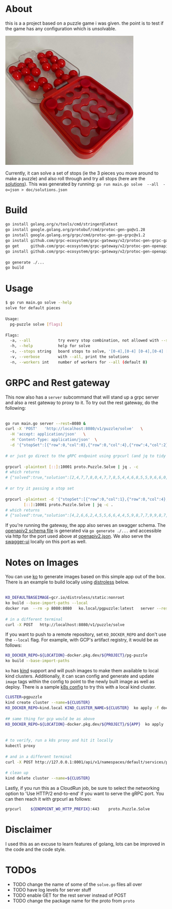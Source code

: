 

# About
this is a a project based on a puzzle game i was given. the point is to test if the game has any configuration which is unsolvable.

<img src="doc/puzzle.jpg" width="400">

Currently, it can solve a set of stops (ie the 3 pieces you move around to make a puzzle) and also roll through and try all stops (here are the [solutions](doc/solutions.json)). This was generated by running: `go run main.go solve  --all  -o=json > doc/solutions.json`


# Build

```bash
go install golang.org/x/tools/cmd/stringer@latest
go install google.golang.org/protobuf/cmd/protoc-gen-go@v1.28
go install google.golang.org/grpc/cmd/protoc-gen-go-grpc@v1.2
go install github.com/grpc-ecosystem/grpc-gateway/v2/protoc-gen-grpc-gateway@latest
go get     github.com/grpc-ecosystem/grpc-gateway/v2/protoc-gen-openapiv2
go install github.com/grpc-ecosystem/grpc-gateway/v2/protoc-gen-openapiv2

go generate ./...
go build

```


# Usage

```bash
$ go run main.go solve --help
solve for default pieces

Usage:
  pg-puzzle solve [flags]

Flags:
  -a, --all            try every stop combination, not allowed with --stops
  -h, --help           help for solve
  -s, --stops string   board stops to solve, '[0-4],[0-4] [0-4],[0-4] [0-4],[0-4]' (default "0,0 0,4 4,2")
  -v, --verbose        with --all, print the solutions
  -n, --workers int    number of workers for --all (default 8)
```


# GRPC and Rest gateway

This now also has a `server` subcommand that will stand up a grpc server and also a rest gateway to proxy to it. To try out the rest gateway, do the following:

```bash

go run main.go server --rest=8080 &
curl -X 'POST'   'http://localhost:8080/v1/puzzle/solve'   \
  -H 'accept: application/json'   \
  -H 'Content-Type: application/json'  \
  -d '{"stopSet":[{"row":0,"col":0},{"row":0,"col":4},{"row":4,"col":2}]}'

# or just go direct to the gRPC endpoint using grpcurl (and jq to tidy the results)

grpcurl -plaintext [::]:10001 proto.Puzzle.Solve | jq . -c
# which returns
# {"solved":true,"solution":[2,4,7,7,8,0,4,7,7,8,5,4,4,6,8,5,5,9,6,6,0,9,9,9,6]}

# or try it passing a stop set

grpcurl -plaintext -d '{"stopSet":[{"row":0,"col":1},{"row":0,"col":4},{"row":4,"col":2}]}' \
        [::]:10001 proto.Puzzle.Solve | jq -c .
# which returns
# {"solved":true,"solution":[4,2,6,6,2,4,5,5,6,6,4,4,5,9,8,7,7,9,9,8,7,7,2,9,8]}


```

If you're running the gateway, the app also serves an swagger schema. The [openapiv2 schema file](./proto/puzzle.swagger.json) is generated via `go generate ./...` and accessible via http for the port used above at [openapiv2.json](http://localhost:8080/openapiv2.json). We also serve the [swagger-ui](http://localhost:8080/swagger-ui/) locally on this port as well.



# Notes on Images

You can use [ko](ko.build) to generate images based on this simple app out of the box. 
There is an example to build locally using 
[distroless](https://github.com/GoogleContainerTools/distroless) below.

```bash

KO_DEFAULTBASEIMAGE=gcr.io/distroless/static:nonroot 
ko build --base-import-paths --local
docker run  --rm -p 8080:8080   ko.local/pgpuzzle:latest   server --rest 8080

# in a different terminal
curl -X POST   http://localhost:8080/v1/puzzle/solve

```

If you want to push to a remote repository, set `KO_DOCKER_REPO` and don't use 
the `--local` flag. For example, with GCP's artifact registry, it would be as follows:
 
```bash
KO_DOCKER_REPO=${LOCATION}-docker.pkg.dev/${PROJECT}/pg-puzzle 
ko build --base-import-paths
```

`ko` has [kind](https://kind.sigs.k8s.io/) support and will push images to make 
them available to local kind clusters. Additionally, it can scan config and 
generate and update `image` tags within the config to point to the newly built 
image as well as deploy.  There is a sample [k8s config](doc/k8s/) to try this 
with a local kind cluster. 

```bash
CLUSTER=pgpuzzle
kind create cluster --name=${CLUSTER}
KO_DOCKER_REPO=kind.local KIND_CLUSTER_NAME=${CLUSTER}  ko apply -f doc/k8s/ --base-import-paths

## same thing for gcp would be as above
KO_DOCKER_REPO=${LOCATION}-docker.pkg.dev/${PROJECT}/${APP}  ko apply  --base-import-paths -f doc/k8s/


# to verify, run a k8s proxy and hit it locally
kubectl proxy 

# and in a different terminal
curl -X POST http://127.0.0.1:8001/api/v1/namespaces/default/services/pg-puzzle:8080/proxy/v1/puzzle/solve

# clean up
kind delete cluster --name=${CLUSTER}
```

Lastly, if you run this as a CloudRun job, be sure to select the networking option 
to 'Use HTTP/2 end-to-end' if you want to serve the gRPC port.  You can then reach 
it with grpcurl as follows:

```bash
grpcurl    ${ENDPOINT_WO_HTTP_PREFIX}:443    proto.Puzzle.Solve 
```



# Disclaimer 

I used this as an excuse to learn features of golang, lots can be improved in the code and the code style.


# TODOs

* TODO change the name of some of the `solve.go` files all over
* TODO have log levels for server stuff
* TODO enable GET for the rest server instead of POST
* TODO change the package name for the proto from `proto`